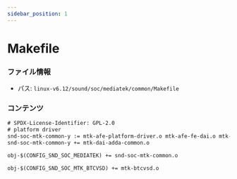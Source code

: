 ```yaml
---
sidebar_position: 1
---
```

# Makefile

### ファイル情報

- パス: `linux-v6.12/sound/soc/mediatek/common/Makefile`

### コンテンツ

```txt
# SPDX-License-Identifier: GPL-2.0
# platform driver
snd-soc-mtk-common-y := mtk-afe-platform-driver.o mtk-afe-fe-dai.o mtk-dsp-sof-common.o mtk-soundcard-driver.o
snd-soc-mtk-common-y += mtk-dai-adda-common.o

obj-$(CONFIG_SND_SOC_MEDIATEK) += snd-soc-mtk-common.o

obj-$(CONFIG_SND_SOC_MTK_BTCVSD) += mtk-btcvsd.o

```
